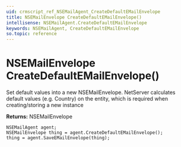 ```yaml
---
uid: crmscript_ref_NSEMailAgent_CreateDefaultEMailEnvelope
title: NSEMailEnvelope CreateDefaultEMailEnvelope()
intellisense: NSEMailAgent.CreateDefaultEMailEnvelope
keywords: NSEMailAgent, CreateDefaultEMailEnvelope
so.topic: reference
---
```


# NSEMailEnvelope CreateDefaultEMailEnvelope()
	  
Set default values into a new NSEMailEnvelope.
NetServer calculates default values (e.g. Country) on the entity, which is required when creating/storing a new instance
	  
**Returns:** NSEMailEnvelope

```crmscript
NSEMailAgent agent;
NSEMailEnvelope thing = agent.CreateDefaultEMailEnvelope();
thing = agent.SaveEMailEnvelope(thing);
```

